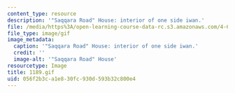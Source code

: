 ```yaml
---
content_type: resource
description: '"Saqqara Road" House: interior of one side iwan.'
file: /media/https%3A/open-learning-course-data-rc.s3.amazonaws.com/4-615-the-architecture-of-cairo-spring-2002/056f2b3ca1e830fc930d593b32c800e4_1189.gif
file_type: image/gif
image_metadata:
  caption: '"Saqqara Road" House: interior of one side iwan.'
  credit: ''
  image-alt: '"Saqqara Road" House'
resourcetype: Image
title: 1189.gif
uid: 056f2b3c-a1e8-30fc-930d-593b32c800e4
---
```

